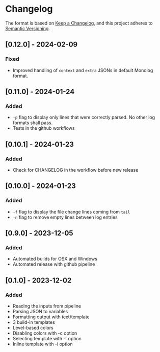 # Changelog

The format is based on [Keep a Changelog](https://keepachangelog.com/en/1.1.0/), and this project adheres to [Semantic Versioning](https://semver.org/spec/v2.0.0.html).

## [0.12.0] - 2024-02-09

### Fixed

- Improved handling of `context` and `extra` JSONs in default Monolog format.

## [0.11.0] - 2024-01-24

### Added

- `-p` flag to display only lines that were correctly parsed. No other log formats shall pass.
- Tests in the github workflows

## [0.10.1] - 2024-01-23

### Added

- Check for CHANGELOG in the workflow before new release

## [0.10.0] - 2024-01-23

### Added

- `-f` flag to display the file change lines coming from `tail`
- `-n` flag to remove empty lines between log entries

## [0.9.0] - 2023-12-05

### Added

- Automated builds for OSX and Windows
- Automated release with github pipeline

## [0.1.0] - 2023-12-02

### Added

- Reading the inputs from pipeline
- Parsing JSON to variables
- Formatting output with text/template
- 3 build-in templates
- Level-based colors
- Disabling colors with -c option
- Selecting template with -t option
- Inline template with -i option

